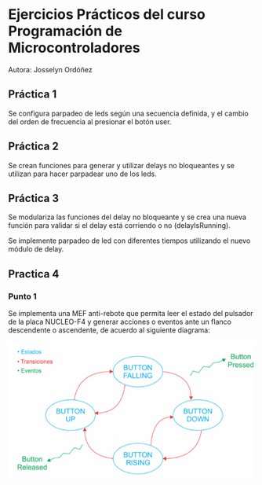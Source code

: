 # Ejercicios Prácticos del curso Programación de Microcontroladores

Autora: Josselyn Ordóñez

## Práctica 1

Se configura parpadeo de leds según una secuencia definida, y el cambio del orden de frecuencia al presionar el botón user.

## Práctica 2

Se crean funciones para generar y utilizar delays no bloqueantes y se utilizan para hacer parpadear uno de los leds.

## Práctica 3

Se modulariza las funciones del delay no bloqueante y se crea una nueva función para validar si el delay está corriendo o no (delayIsRunning).

Se implemente parpadeo de led con diferentes tiempos utilizando el nuevo módulo de delay.

## Practica 4

### Punto 1

Se implementa una MEF anti-rebote que permita leer el estado del pulsador de la placa NUCLEO-F4 y generar acciones o eventos ante un flanco descendente o ascendente, de acuerdo al siguiente diagrama:

![flujo antirebote](image.png)
